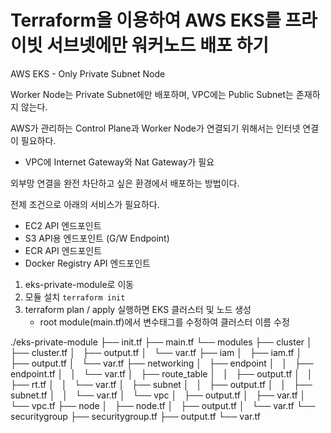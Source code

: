 # Terraform을 이용하여 AWS EKS를 프라이빗 서브넷에만 워커노드 배포 하기
AWS EKS - Only Private Subnet Node

Worker Node는 Private Subnet에만 배포하며, VPC에는 Public Subnet는 존재하지 않는다.

AWS가 관리하는 Control Plane과 Worker Node가 연결되기 위해서는 인터넷 연결이 필요하다. 
 - VPC에 Internet Gateway와 Nat Gateway가 필요

외부망 연결을 완전 차단하고 싶은 환경에서 배포하는 방법이다.

전제 조건으로 아래의 서비스가 필요하다.
 - EC2 API 엔드포인트
 - S3 API용 엔드포인트 (G/W Endpoint)
 - ECR API 엔드포인트
 - Docker Registry API 엔드포인트

1. eks-private-module로 이동
2. 모듈 설치 `terraform init`
3. terraform plan / apply 실행하면 EKS 클러스터 및 노드 생성
   * root module(main.tf)에서 변수태그를 수정하여 클러스터 이름 수정


./eks-private-module
├── init.tf
├── main.tf
└── modules
    ├── cluster
    │   ├── cluster.tf
    │   ├── output.tf
    │   └── var.tf
    ├── iam
    │   ├── iam.tf
    │   ├── output.tf
    │   └── var.tf
    ├── networking
    │   ├── endpoint
    │   │   ├── endpoint.tf
    │   │   └── var.tf
    │   ├── route_table
    │   │   ├── output.tf
    │   │   ├── rt.tf
    │   │   └── var.tf
    │   ├── subnet
    │   │   ├── output.tf
    │   │   ├── subnet.tf
    │   │   └── var.tf
    │   └── vpc
    │       ├── output.tf
    │       ├── var.tf
    │       └── vpc.tf
    ├── node
    │   ├── node.tf
    │   ├── output.tf
    │   └── var.tf
    └── securitygroup
        ├── securitygroup.tf
        ├── output.tf
        └── var.tf
